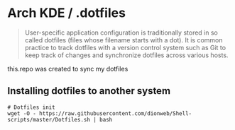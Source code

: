 # Arch KDE / .dotfiles

> User-specific application configuration is traditionally stored in so called dotfiles (files whose filename starts with a dot). It is common practice to track dotfiles with a version control system such as Git to keep track of changes and synchronize dotfiles across various hosts.

this.repo was created to sync my dotfiles

## Installing dotfiles to another system

```
# Dotfiles init
wget -O - https://raw.githubusercontent.com/dionweb/Shell-scripts/master/Dotfiles.sh | bash
```
